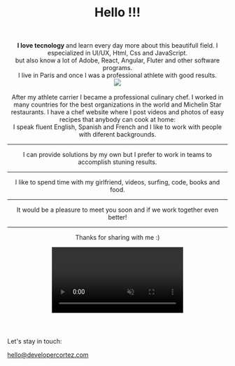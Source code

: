<!DOCTYPE HTML>
<html lang="en"> </html>
<head>
    <title>Developer: Jose Cortez</title>
    <meta name="viewport" content="width=device-width, initial-scale=1.0">
    <meta = charset="8-UTF">
    <link href="style.css" rel="stylesheet">
</head>

<body id="top";>
     <div class="inner">
        <br><br>
        <header style="margin-top: 15px;">
            <h1>Hello !!!</h1>
            <br>
             <p><strong>I love tecnology </strong> and learn every day more about this beautifull field. 
               I especialized in UI/UX, Html, Css and JavaScript. <br>
               but also know a lot of Adobe, React, Angular, Fluter and other software programs. 
               <br> 
               I live in Paris and once I was a professional athlete with good results.<br>
               <img src = "podiumcanada.jpeg"><br><br>
               After my athlete carrier I became a professional culinary chef. I worked in many countries
               for the best organizations in the world and Michelin Star restaurants. I have a chef website
               where I post videos and photos of easy recipes that anybody can cook at home:
               <a href="https://www.chefcortez.com/" target="_blank"></a>
               <br>
               I speak fluent English, Spanish and French and I like to work with people with diferent backgrounds.<hr>
               I can provide solutions by my own but I prefer to work in teams to accomplish stuning results. <hr>
               I like to spend time with my girlfriend, videos, surfing, code, books and food. <hr>
               It would be a pleasure to meet you soon and if we work together even better!<hr>
               Thanks for sharing with me :) 
               </p>
            <video autoplay muted loop src="codescreen.mp4">
            </video>
         </header>
 </div>
         <footer>
            <p>Let's stay in touch:</p>
            <p><a href="mailto:jose@chefcortez.com" target="_blank">hello@developercortez.com</a></p>
         </footer>
    
   
</body>  

